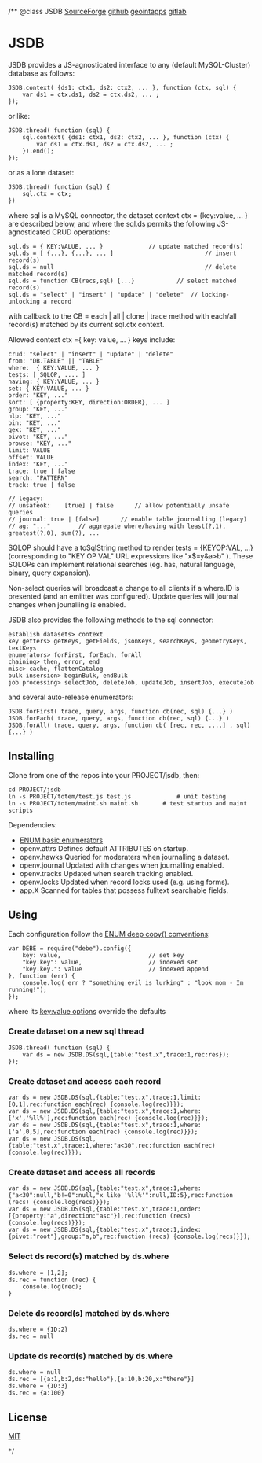 /**
@class JSDB 
	[SourceForge](https://sourceforge.net) 
	[github](https://github.com/acmesds/jsdb.git) 
	[geointapps](https://git.geointapps.org/acmesds/jsdb)
	[gitlab](https://gitlab.west.nga.ic.gov/acmesds/jsdb.git)
	
# JSDB

JSDB provides a JS-agnosticated interface to any (default MySQL-Cluster) database 
as follows:
	
	JSDB.context( {ds1: ctx1, ds2: ctx2, ... }, function (ctx, sql) {
		var ds1 = ctx.ds1, ds2 = ctx.ds2, ... ;
	});

or like:

	JSDB.thread( function (sql) {
		sql.context( {ds1: ctx1, ds2: ctx2, ... }, function (ctx) {
			var ds1 = ctx.ds1, ds2 = ctx.ds2, ... ;			
		}).end();
	});

or as a lone dataset:

	JSDB.thread( function (sql) {
		sql.ctx = ctx;
	})

where sql is a MySQL connector, the dataset context ctx = {key:value, ... } are described below, 
and where the sql.ds permits the following JS-agnosticated CRUD operations:

	sql.ds = { KEY:VALUE, ... }				// update matched record(s) 
	sql.ds = [ {...}, {...}, ... ]							// insert record(s)
	sql.ds = null 											// delete matched record(s)
	sql.ds = function CB(recs,sql) {...}			// select matched record(s)
	sql.ds = "select" | "insert" | "update" | "delete" 	// locking-unlocking a record

with callback to the CB = each | all | clone | trace method with each/all record(s) matched 
by its current sql.ctx context.

Allowed context ctx ={ key: value, ... } keys include:

	crud: "select" | "insert" | "update" | "delete"
	from: "DB.TABLE" || "TABLE"
	where: 	{ KEY:VALUE, ... }
	tests: [ SQLOP, .... ]
	having: { KEY:VALUE, ... }
	set: { KEY:VALUE, ... }
	order: "KEY, ..."
	sort: [ {property:KEY, direction:ORDER}, ... ]
	group: "KEY, ..."
	nlp: "KEY, ..."
	bin: "KEY, ..."
	qex: "KEY, ..."
	pivot: "KEY, ..."
	browse: "KEY, ..."
	limit: VALUE
	offset: VALUE
	index: "KEY, ..."
	trace: true | false	
	search: "PATTERN"
	track: true | false

	// legacy:
	// unsafeok: 	[true] | false 		// allow potentially unsafe queries 
	// journal: true | [false] 		// enable table journalling (legacy)
	// ag: "..." 		// aggregate where/having with least(?,1), greatest(?,0), sum(?), ...

SQLOP should have a toSqlString method to render tests = {KEYOP:VAL, ...} (corresponding to
"KEY OP VAL" URL expressions like "x$=y&a>b" ).  These SQLOPs can implement relational 
searches (eg. has, natural language, binary, query expansion).

Non-select queries will broadcast a change to all clients if a where.ID is presented (and an 
emiitter was configured).  Update queries will journal changes when jounalling is enabled.

JSDB also provides the following methods to the sql connector:

	establish datasets> context
	key getters> getKeys, getFields, jsonKeys, searchKeys, geometryKeys, textKeys
	enumerators> forFirst, forEach, forAll
	chaining> then, error, end
	misc> cache, flattenCatalog
	bulk insersion> beginBulk, endBulk
	job processing> selectJob, deleteJob, updateJob, insertJob, executeJob
		
and several auto-release enumerators:

	JSDB.forFirst( trace, query, args, function cb(rec, sql) {...} )
	JSDB.forEach( trace, query, args, function cb(rec, sql) {...} )
	JSDB.forAll( trace, query, args, function cb( [rec, rec, ....] , sql) {...} )

## Installing

Clone from one of the repos into your PROJECT/jsdb, then:

	cd PROJECT/jsdb
	ln -s PROJECT/totem/test.js test.js 			# unit testing
	ln -s PROJECT/totem/maint.sh maint.sh 		# test startup and maint scripts
	
Dependencies:

* [ENUM basic enumerators](https://github.com/acmesds/enum)
* openv.attrs   Defines default ATTRIBUTES on startup.  
* openv.hawks	 Queried for moderaters when journalling a dataset.
* openv.journal	Updated with changes when journalling enabled.
* openv.tracks	Updated when search tracking enabled.
* openv.locks	Updated when record locks used (e.g. using forms).
* app.X 	Scanned for tables that possess fulltext searchable fields.

## Using

Each configuration follow the 
[ENUM deep copy() conventions](https://github.com/acmesds/enum):

	var DEBE = require("debe").config({
		key: value, 						// set key
		"key.key": value, 					// indexed set
		"key.key.": value					// indexed append
	}, function (err) {
		console.log( err ? "something evil is lurking" : "look mom - Im running!");
	});

where its [key:value options](/shares/prm/jsdb/index.html) override the defaults

### Create dataset on a new sql thread

	JSDB.thread( function (sql) {
		var ds = new JSDB.DS(sql,{table:"test.x",trace:1,rec:res});
	});

### Create dataset and access each record

	var ds = new JSDB.DS(sql,{table:"test.x",trace:1,limit:[0,1],rec:function each(rec) {console.log(rec)}});
	var ds = new JSDB.DS(sql,{table:"test.x",trace:1,where:['x','%ll%'],rec:function each(rec) {console.log(rec)}});
	var ds = new JSDB.DS(sql,{table:"test.x",trace:1,where:['a',0,5],rec:function each(rec) {console.log(rec)}});
	var ds = new JSDB.DS(sql,{table:"test.x",trace:1,where:"a<30",rec:function each(rec) {console.log(rec)}});		

### Create dataset and access all records

	var ds = new JSDB.DS(sql,{table:"test.x",trace:1,where:{"a<30":null,"b!=0":null,"x like '%ll%'":null,ID:5},rec:function (recs) {console.log(recs)}});
	var ds = new JSDB.DS(sql,{table:"test.x",trace:1,order:[{property:"a",direction:"asc"}],rec:function (recs) {console.log(recs)}});
	var ds = new JSDB.DS(sql,{table:"test.x",trace:1,index:{pivot:"root"},group:"a,b",rec:function (recs) {console.log(recs)}});

### Select ds record(s) matched by ds.where

	ds.where = [1,2];
	ds.rec = function (rec) {
		console.log(rec);
	}

### Delete ds record(s) matched by ds.where

	ds.where = {ID:2}
	ds.rec = null

### Update ds record(s) matched by ds.where

	ds.where = null
	ds.rec = [{a:1,b:2,ds:"hello"},{a:10,b:20,x:"there"}]
	ds.where = {ID:3}
	ds.rec = {a:100} 
	
## License

[MIT](LICENSE)

*/
